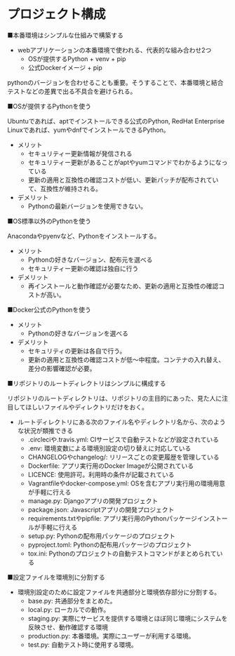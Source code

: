 # プロジェクト構成

■本番環境はシンプルな仕組みで構築する

- webアプリケーションの本番環境で使われる、代表的な組み合わせ2つ
    - OSが提供するPython + venv + pip
    - 公式Dockerイメージ + pip

pythonのバージョンを合わせることも重要。そうすることで、本番環境と結合テストなどの差異で出る不具合を避けられる。

■OSが提供するPythonを使う

Ubuntuであれば、aptでインストールできる公式のPython, RedHat Enterprise Linuxであれば、yumやdnfでインストールできるPython。

- メリット
    - セキュリティー更新情報が発信される
    - セキュリティー更新があることがaptやyumコマンドでわかるようになっている
    - 更新の適用と互換性の確認コストが低い、更新パッチが配布されていて、互換性が維持される。
- デメリット
    - Pythonの最新バージョンを使用できない。

■OS標準以外のPythonを使う

Anacondaやpyenvなど、Pythonをインストールする。

- メリット
    - Pythonの好きなバージョン、配布元を選べる
    - セキュリティー更新の確認は独自に行う
- デメリット
    - 再インストールと動作確認が必要なため、更新の適用と互換性の確認コストが高い。

■Docker公式のPythonを使う

- メリット
    - Pythonの好きなバージョンを選べる
- デメリット
    - セキュリティの更新は各自で行う。
    - 更新の適用と互換性の確認コストが低〜中程度。コンテナの入れ替え、差分の影響確認が必要。

■リポジトリのルートディレクトリはシンプルに構成する

リポジトリのルートディレクトリは、リポジトリの主目的にあった、見た人に注目してほしいファイルやディレクトリだけをおく。

- ルートディレクトリにある次のファイル名やディレクトリ名から、次のような状況が類推できる
    - .circleciや.travis.yml: CIサービスで自動テストなどが設定されている
    - .env: 環境変数による環境別設定の切り替えに対応している
    - CHANGELOGやchangelog/: リリースごとの変更履歴を管理している
    - Dockerfile: アプリ実行用のDocker Imageが公開されている
    - LICENCE: 使用許可。利用時の条件が記載されている
    - Vagrantfileやdocker-compose.yml: OSを含むアプリ実行用の環境用意が手軽に行える
    - manage.py: Djangoアプリの開発プロジェクト
    - package.json: Javascriptアプリの開発プロジェクト
    - requirements.txtやpipfile: アプリ実行用のPythonパッケージインストールが手軽に行える
    - setup.py: Pythonの配布用パッケージのプロジェクト
    - pyproject.toml: Pythonの配布用パッケージのプロジェクト
    - tox.ini: Pythonのプロジェクトの自動テストコマンドがまとめられている

■設定ファイルを環境別に分割する

- 環境別設定のために設定ファイルを共通部分と環境依存部分に分割する。  
    - base.py: 共通部分をまとめた。
    - local.py: ローカルでの動作。
    - staging.py: 実際にサービスを提供する環境とほぼ同じ環境にシステムを反映させ、動作確認する環境
    - production.py: 本番環境。実際にユーザーが利用する環境。
    - test.py: 自動テスト時に使用する環境。